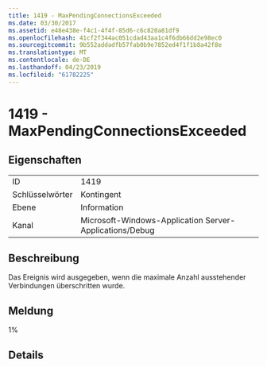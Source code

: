 ```yaml
---
title: 1419 - MaxPendingConnectionsExceeded
ms.date: 03/30/2017
ms.assetid: e48e438e-f4c1-4f4f-85d6-c6c820a81df9
ms.openlocfilehash: 41cf2f344ac051cdad43aa1c4f6db66dd2e98ec0
ms.sourcegitcommit: 9b552addadfb57fab0b9e7852ed4f1f1b8a42f8e
ms.translationtype: MT
ms.contentlocale: de-DE
ms.lasthandoff: 04/23/2019
ms.locfileid: "61782225"
---
```

# <a name="1419---maxpendingconnectionsexceeded"></a>1419 - MaxPendingConnectionsExceeded
## <a name="properties"></a>Eigenschaften  
  
|||  
|-|-|  
|ID|1419|  
|Schlüsselwörter|Kontingent|  
|Ebene|Information|  
|Kanal|Microsoft-Windows-Application Server-Applications/Debug|  
  
## <a name="description"></a>Beschreibung  
 Das Ereignis wird ausgegeben, wenn die maximale Anzahl ausstehender Verbindungen überschritten wurde.  
  
## <a name="message"></a>Meldung  
 1%  
  
## <a name="details"></a>Details
